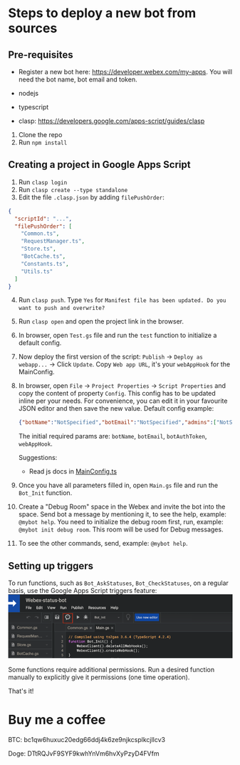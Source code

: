 # Steps to deploy a new bot from sources

## Pre-requisites

* Register a new bot here: https://developer.webex.com/my-apps. You will need the bot name, bot email and token.

* nodejs
* typescript
* clasp: https://developers.google.com/apps-script/guides/clasp

1. Clone the repo
2. Run `npm install`

## Creating a project in Google Apps Script

1. Run `clasp login`
2. Run `clasp create --type standalone`
3. Edit the file `.clasp.json` by adding `filePushOrder`:
  ```json
  {
    "scriptId": "...",
    "filePushOrder": [
      "Common.ts",
      "RequestManager.ts",
      "Store.ts",
      "BotCache.ts",
      "Constants.ts",
      "Utils.ts"
    ]
  }
  ```
4. Run `clasp push`. Type `Yes` for `Manifest file has been updated. Do you want to push and overwrite?`
5. Run `clasp open` and open the project link in the browser.
6. In browser, open `Test.gs` file and run the `test` function to initialize a default config.
7. Now deploy the first version of the script: `Publish` -> `Deploy as webapp...` -> Click `Update`.
   Copy `Web app URL`, it's your `webAppHook` for the MainConfig.
8. In browser, open `File` -> `Project Properties` -> `Script Properties` and copy the content of property `Config`.
   This config has to be updated inline per your needs. For convenience, you can edit it in your favourite JSON editor
   and then save the new value. Default config example:
   ```json
   {"botName":"NotSpecified","botEmail":"NotSpecified","admins":["NotSpecified"],"botAuthToken":"NotSpecified","webAppHook":"NotSpecified","dailyReportTo":[],"managers":[],"dailyStatusRoomId":"NotSpecified","operationsRoomId":"NotSpecified","debugRoomId":"NotSpecified","helpPageUrl":"NotSpecified"}
   ```
   The initial required params are: `botName`, `botEmail`, `botAuthToken`, `webAppHook`.
   
   Suggestions:
   * Read js docs in [MainConfig.ts](MainConfig.ts)
9. Once you have all parameters filled in, open `Main.gs` file and run the `Bot_Init` function.
10. Create a "Debug Room" space in the Webex and invite the bot into the space.
    Send bot a message by mentioning it, to see the help, example: `@mybot help`.
    You need to initialize the debug room first, run, example: `@mybot init debug room`. This room will be used for Debug messages.
10. To see the other commands, send, example: `@mybot help`.

## Setting up triggers

To run functions, such as `Bot_AskStatuses`, `Bot_CheckStatuses`, on a regular basis, use the Google Apps Script triggers feature:
![img.png](img.png)

Some functions require additional permissions. Run a desired function manually to explicitly give it permissions (one time operation).

That's it!

# Buy me a coffee

BTC: bc1qw6huxuc20edg66ddj4k6ze9njkcsplkcjllcv3

Doge: DTtRQJvF9SYF9kwhYnVm6hvXyPzyD4FVfm
